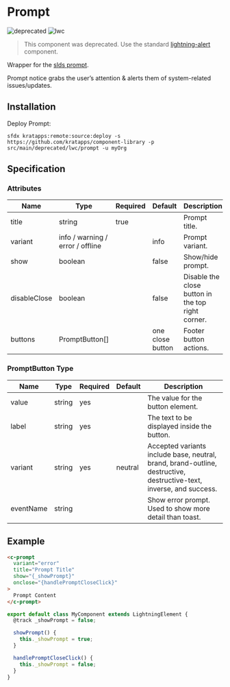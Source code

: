 # Prompt

![deprecated](https://img.shields.io/badge/DEPRECATED-red)
![lwc](https://img.shields.io/badge/LWC-component-blue)

> This component was deprecated.
> Use the standard
> [lightning-alert](https://developer.salesforce.com/docs/component-library/bundle/lightning-alert/documentation)
> component.

Wrapper for the [slds prompt](https://www.lightningdesignsystem.com/components/prompt/).

Prompt notice grabs the user’s attention & alerts them of system-related issues/updates.

## Installation

Deploy Prompt:

```
sfdx kratapps:remote:source:deploy -s https://github.com/kratapps/component-library -p src/main/deprecated/lwc/prompt -u myOrg
```

## Specification

### Attributes

| Name         | Type                             | Required | Default          | Description                                       |
| ------------ | -------------------------------- | -------- | ---------------- | ------------------------------------------------- |
| title        | string                           | true     |                  | Prompt title.                                     |
| variant      | info / warning / error / offline |          | info             | Prompt variant.                                   |
| show         | boolean                          |          | false            | Show/hide prompt.                                 |
| disableClose | boolean                          |          | false            | Disable the close button in the top right corner. |
| buttons      | PromptButton[]                   |          | one close button | Footer button actions.                            |

### PromptButton Type

| Name      | Type   | Required | Default | Description                                                                                                         |
| --------- | ------ | -------- | ------- | ------------------------------------------------------------------------------------------------------------------- |
| value     | string | yes      |         | The value for the button element.                                                                                   |
| label     | string | yes      |         | The text to be displayed inside the button.                                                                         |
| variant   | string | yes      | neutral | Accepted variants include base, neutral, brand, brand-outline, destructive, destructive-text, inverse, and success. |
| eventName | string |          |         | Show error prompt. Used to show more detail than toast.                                                             |

## Example

```html
<c-prompt
  variant="error"
  title="Prompt Title"
  show="{_showPrompt}"
  onclose="{handlePromptCloseClick}"
>
  Prompt Content
</c-prompt>
```

```javascript
export default class MyComponent extends LightningElement {
  @track _showPrompt = false;

  showPrompt() {
    this._showPrompt = true;
  }

  handlePromptCloseClick() {
    this._showPrompt = false;
  }
}
```
